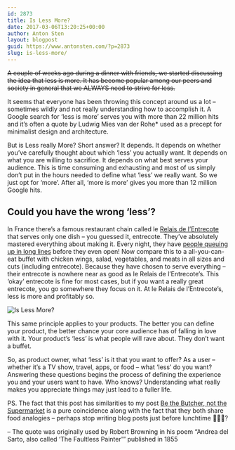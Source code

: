 ```yaml
---
id: 2873
title: Is Less More?
date: 2017-03-06T13:20:25+00:00
author: Anton Sten
layout: blogpost
guid: https://www.antonsten.com/?p=2873
slug: is-less-more/
---
```

~~A couple of weeks ago during a dinner with friends, we started discussing the idea that less is more. It has become popular among our peers and society in general that we ALWAYS need to strive for less.~~

It seems that everyone has been throwing this concept around us a lot &#8211; sometimes wildly and not really understanding how to accomplish it. A Google search for ‘less is more’ serves you with more than 22 million hits and it’s often a quote by Ludwig Mies van der Rohe* used as a precept for minimalist design and architecture.

But is Less really More? Short answer? It depends. It depends on whether you’ve carefully thought about which ‘less’ you actually want. It depends on what you are willing to sacrifice. It depends on what best serves your audience. This is time consuming and exhausting and most of us simply don’t put in the hours needed to define what ‘less’ we really want. So we just opt for ‘more’. After all, ‘more is more’ gives you more than 12 million Google hits.

## Could you have the wrong ‘less’?

In France there’s a famous restaurant chain called le <a href="https://relaisennr.cluster011.ovh.net/?lang=en" target="_blank">Relais de l’Entrecote</a> that serves only one dish &#8211; you guessed it, entrecote. They’ve absolutely mastered everything about making it. Every night, they have <a href="http://www.sugarednspiced.com/paris-le-relais-de-lentrecote/" target="_blank">people queuing up in long lines</a> before they even open! Now compare this to a all-you-can-eat buffet with chicken wings, salad, vegetables, and meats in all sizes and cuts (including entrecote). Because they have chosen to serve everything &#8211; their entrecote is nowhere near as good as le Relais de l’Entrecote’s. This ‘okay’ entrecote is fine for most cases, but if you want a really great entrecote, you go somewhere they focus on it. At le Relais de l’Entrecote’s, less is more and profitably so.

![Is Less More?](../images/islessmore.png)

This same principle applies to your products. The better you can define your product, the better chance your core audience has of falling in love with it. Your product’s ‘less’ is what people will rave about. They don’t want a buffet.

So, as product owner, what ‘less’ is it that you want to offer? As a user &#8211; whether it’s a TV show, travel, apps, or food &#8211; what ‘less’ do you want? Answering these questions begins the process of defining the experience you and your users want to have. Who knows? Understanding what really makes you appreciate things may just lead to a fuller life.

PS. The fact that this post has similarities to my post <a href="https://antonsten.com/be-the-butcher-not-the-supermarket/" target="_blank">Be the Butcher, not the Supermarket</a> is a pure coincidence along with the fact that they both share food analogies &#8211; perhaps stop writing blog posts just before lunchtime 🥙🍴🤔?

&#8211; The quote was originally used by Robert Browning in his poem &#8220;Andrea del Sarto, also called &#8216;The Faultless Painter'&#8221; published in 1855
